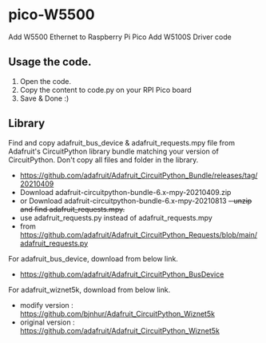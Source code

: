 # pico-W5500
Add W5500 Ethernet to Raspberry Pi Pico
Add W5100S Driver code

## Usage the code.

1. Open the code.
2. Copy the content to code.py on your RPI Pico board
3. Save & Done :)

## Library

Find and copy adafruit_bus_device & adafruit_requests.mpy file from Adafruit's CircuitPython library bundle matching your version of CircuitPython. Don't copy all files and folder in the library. 
- https://github.com/adafruit/Adafruit_CircuitPython_Bundle/releases/tag/20210409
- Download adafruit-circuitpython-bundle-6.x-mpy-20210409.zip
- or Download adafruit-circuitpython-bundle-6.x-mpy-20210813
~~- unzip and find adafruit_requests.mpy.~~
- use adafruit_requests.py instead of adafruit_requests.mpy
- from https://github.com/adafruit/Adafruit_CircuitPython_Requests/blob/main/adafruit_requests.py

For adafruit_bus_device, download from below link.
- https://github.com/adafruit/Adafruit_CircuitPython_BusDevice

For adafruit_wiznet5k, download from below link.
- modify version : https://github.com/bjnhur/Adafruit_CircuitPython_Wiznet5k
- original version : https://github.com/adafruit/Adafruit_CircuitPython_Wiznet5k
